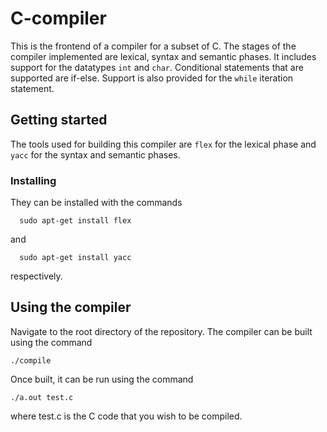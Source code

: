 # C-compiler
This is the frontend of a compiler for a subset of C. The stages of the compiler implemented are lexical, syntax and semantic phases. It includes support for the datatypes `int` and `char`. Conditional statements that are supported are if-else. Support is also provided for the `while` iteration statement. 
## Getting started
The tools used for building this compiler are `flex` for the lexical phase and `yacc` for the syntax and semantic phases. 
### Installing
They can be installed with the commands 
```
  sudo apt-get install flex
```
and 
```
  sudo apt-get install yacc
```
respectively.

## Using the compiler
Navigate to the root directory of the repository. The compiler can be built using the command 
```
./compile
```
Once built, it can be run using the command
```
./a.out test.c
```
where test.c is the C code that you wish to be compiled.
